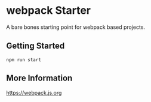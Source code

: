 # webpack Starter

A bare bones starting point for webpack based projects.

## Getting Started

`npm run start`

## More Information

https://webpack.js.org
